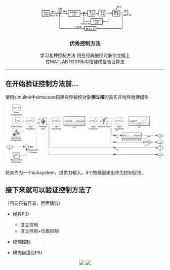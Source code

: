 <!-- README的大标题 -->
<br />
<p align="center">
  <a href="https://github.com/2Meng/Modern-Control-Techniques">
    <img src="./images/logo.jpg" alt="Logo" width="300">
  </a>
  <h3 align="center">优秀控制方法</h3>

  <p align="center">
    学习各种控制方法 用在经典被控对象倒立摆上
	<br/>
	在MATLAB R2019b中搭建模型验证算法

  </p>
</p>

----

## 在开始验证控制方法前...
使用simulink中simscape搭建典型被控对象**倒立摆**的真实非线性物理模型
<p align="center">
    <img src="./images/倒立摆模型内部.jpg" width="500">
</p>
将其作为一个subsystem，提供力输入，4个物理量输出作为控制反馈。

## 接下来就可以验证控制方法了

（目前只有目录，后面填坑）

- 经典PID
    - 直立控制
    - 直立控制+位置控制

- 模糊控制
- 模糊自适应PID




<p align="center">
    <img src="../2Meng/img/github.png" width="200">
    <img src="../2Meng/img/wechat.png" width="200">
</p>




